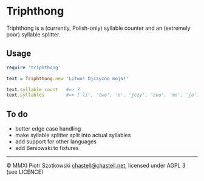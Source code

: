 Triphthong
==========

Triphthong is a (currently, Polish-only) syllable counter and an (extremely poor) syllable splitter.

Usage
-----

``` Ruby
require 'triphthong'

text = Triphthong.new 'Litwo! Ojczyzno moja!'

text.syllable_count   #=> 7
text.syllables        #=> ['li', 'two', 'o', 'jczy', 'zno', 'mo', 'ja']
```

To do
-----

* better edge case handling
* make syllable splitter split into actual syllables
* add support for other languages
* add Beniowski to fixtures

---

© MMXI Piotr Szotkowski <chastell@chastell.net>, licensed under AGPL 3 (see LICENCE)
